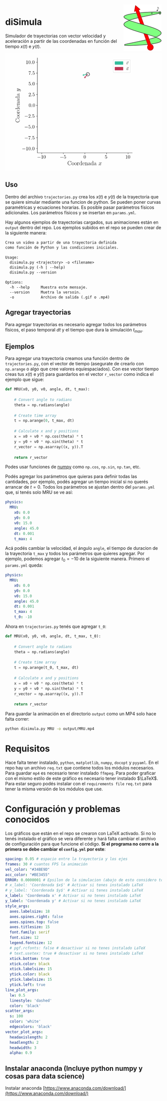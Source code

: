 <img src="logo.png" align="right" />

# diSimula

Simulador de trayectorias con vector velocidad y aceleración a partir de las 
coordenadas en función del tiempo $x(t)$ e $y(t)$.

![](output/olita.gif)

## Uso

Dentro del archivo `trajectories.py` crea los $x(t)$ e $y(t)$ de la trayectoria que se quiere simular mediante una funcion de python. Se pueden poner curvas paramétricas y ecuaciones horarias. Es posible pasar parámetros físicos adicionales. Los parámetros físicos y se insertan en `params.yml`.

Hay algunos ejemplos de trayectorias cargados, sus animaciones están en `output` dentro del repo. Los ejemplos subidos en el repo se pueden crear de la siguiente manera:

~~~
Crea un video a partir de una trayectoria definida
como función de Python y las condiciones iniciales.

Usage:
  disimula.py <trajectory> -o <filename>
  disimula.py (-h | --help)
  disimula.py --version

Options:
  -h --help     Muestra este mensaje.
  --version     Muetra la versoin.
  -o            Archivo de salida (.gif o .mp4)
~~~

## Agregar trayectorias

Para agregar trayectorias es necesario agregar todos los parámetros físicos, el paso temporal $dt$ y el tiempo que dura la simulación $t_{max}$. 

## Ejemplos

Para agregar una trayectoria creamos una función dentro de `trajectories.py`, con el vector de tiempo (asegurate de crearlo con `np.arange` o algo que cree valores equiespaciados). Con ese vector tiempo creas tus $x(t)$ e $y(t)$ para guardarlos en el vector `r_vector` como indica el ejemplo que sigue:

~~~ python
def MRU(x0, y0, v0, angle, dt, t_max):
    
    # Convert angle to radians
    theta = np.radians(angle)

    # Create time array
    t = np.arange(0, t_max, dt)

    # Calculate x and y positions
    x = x0 + v0 * np.cos(theta) * t
    y = y0 + v0 * np.sin(theta) * t
    r_vector = np.asarray((x, y)).T

    return r_vector
~~~

Podes usar funciones de [numpy](https://numpy.org/) como `np.cos`, `np.sin`, `np.tan`, etc.

Podés agregar los parámetros que quieras para definir todas las cantidades, por ejemplo, podés agregar un tiempo inicial si no querés arrancar de $t=0$. Todos los parámetros se ajustan dentro del `params.yml` que, si tenés 
solo MRU se ve así:

~~~ yaml
physics: 
  MRU: 
    x0: 0.0
    y0: 0.0
    v0: 15.0
    angle: 45.0
    dt: 0.001
    t_max: 4
~~~

Acá podés cambiar la velocidad, el ángulo `angle`, el tiempo de duracion de la trayectoria `t_max` y todos los parámetros que 
quieres agregar. Por ejemplo, podemos agregar $t_0=-10$ de la siguiente
manera. Primero el `params.yml` queda:

~~~ yaml
physics: 
  MRU: 
    x0: 0.0
    y0: 0.0
    v0: 15.0
    angle: 45.0
    dt: 0.001
    t_max: 4
    t_0: -10
~~~

Ahora en `trajectories.py` tenés que agregar `t_0`:

~~~ python
def MRU(x0, y0, v0, angle, dt, t_max, t_0):
    
    # Convert angle to radians
    theta = np.radians(angle)

    # Create time array
    t = np.arange(t_0, t_max, dt)

    # Calculate x and y positions
    x = x0 + v0 * np.cos(theta) * t
    y = y0 + v0 * np.sin(theta) * t
    r_vector = np.asarray((x, y)).T

    return r_vector
~~~

Para guardar la animación en el directorio `output` como un MP4 solo hace falta 
correr:

~~~ bash
python disimula.py MRU -o output/MRU.mp4
~~~

# Requisitos

Hace falta tener instalado, `python`, `matplotlib`, `numpy`, `docopt` y `pyyaml`. En el repo hay un archivo `req.txt` que contiene todos los módulos necesarios. Para guardar `mp4` es necesario tener instalado `ffmpeg`. Para poder graficar con el mismo estilo de este gráfico es necesario tener instalado $\LaTeX$. Para estar seguro podés instalar con el `requirements file` `req.txt` para tener la misma versión de los módulos que use.

# Configuración y problemas conocidos

Los gráficos que están en el repo se crearon con LaTeX activado. Si no lo tenés instalado el gráfico se vera diferente y hará falta cambiar el archivo de configuración para que funcione el código. **Si el programa no corre a la primera se debe cambiar el `config.yml` por este**:

~~~ yaml
spacing: 0.05 # espacio entre la trayectoria y los ejes
frames: 30 # cuantos FPS la animación
vel_color: "#34BE9D"
acc_color: "#BE3455"
ERROR: 0.0000001 # Epsilon de la simulacion (abajo de esto considero todo cero)
# x_label: 'Coordenada $x$' # Activar si tenes instalado LaTeX
# y_label: 'Coordenada $y$' # Activar si tenes instalado LaTeX
x_label: 'Coordenada x' # Activar si no tenes instalado LaTeX
y_label: 'Coordenada y' # Activar si no tenes instalado LaTeX
style_args: 
  axes.labelsize: 18
  axes.spines.right: false
  axes.spines.top: false
  axes.titlesize: 15
  font.family: serif
  font.size: 12
  legend.fontsize: 12
  # pgf.rcfonts: false # desactivar si no tenes instalado LaTeX
  # text.usetex: true # desactivar si no tenes instalado LaTeX
  xtick.bottom: true
  xtick.color: black
  xtick.labelsize: 15
  ytick.color: black
  ytick.labelsize: 15
  ytick.left: true
line_plot_args:
  lw: 0.5
  linestyle: 'dashed'
  color: 'black'
scatter_args:
  s: 100
  color: 'white' 
  edgecolors: 'black' 
vector_plot_args:
  headaxislength: 2
  headlength: 2
  headwidth: 3
  alpha: 0.9
~~~

## Instalar anaconda (Incluye python numpy y cosas para data science)

Instalar anaconda
[https://www.anaconda.com/download/](https://www.anaconda.com/download/)
